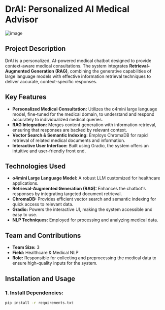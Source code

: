 # DrAI: Personalized AI Medical Advisor
![image](https://github.com/user-attachments/assets/463aa984-9b86-485a-bbf4-b0d558634f63)

## Project Description
DrAI is a personalized, AI-powered medical chatbot designed to provide context-aware medical consultations. The system integrates **Retrieval-Augmented Generation (RAG)**, combining the generative capabilities of large language models with effective information retrieval techniques to deliver accurate, context-specific responses.

## Key Features
- **Personalized Medical Consultation:** Utilizes the o4mini large language model, fine-tuned for the medical domain, to understand and respond accurately to individualized medical queries.
- **RAG Integration:** Merges content generation with information retrieval, ensuring that responses are backed by relevant context.
- **Vector Search & Semantic Indexing:** Employs ChromaDB for rapid retrieval of related medical documents and information.
- **Interactive User Interface:** Built using Gradio, the system offers an intuitive and user-friendly front end.

## Technologies Used
- **o4mini Large Language Model:** A robust LLM customized for healthcare applications.
- **Retrieval-Augmented Generation (RAG):** Enhances the chatbot's responses by integrating targeted document retrieval.
- **ChromaDB:** Provides efficient vector search and semantic indexing for quick access to relevant data.
- **Gradio:** Powers the interactive UI, making the system accessible and easy to use.
- **NLP Techniques:** Employed for processing and analyzing medical data.

## Team and Contributions
- **Team Size:** 3  
- **Field:** Healthcare & Medical NLP  
- **Role:** Responsible for collecting and preprocessing the medical data to ensure high-quality inputs for the system.

## Installation and Usage
### 1. Install Dependencies:
```bash
pip install -r requirements.txt
